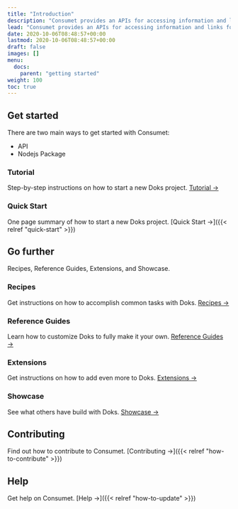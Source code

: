 ```yaml
---
title: "Introduction"
description: "Consumet provides an APIs for accessing information and links for various entertertainments like movies, books, anime, etc."
lead: "Consumet provides an APIs for accessing information and links for various entertertainments like movies, books, anime, etc."
date: 2020-10-06T08:48:57+00:00
lastmod: 2020-10-06T08:48:57+00:00
draft: false
images: []
menu:
  docs:
    parent: "getting started"
weight: 100
toc: true
---
```


## Get started

There are two main ways to get started with Consumet:

* API
* Nodejs Package

### Tutorial

Step-by-step instructions on how to start a new Doks project. [Tutorial →](https://getdoks.org/tutorial/introduction/)

### Quick Start

One page summary of how to start a new Doks project. [Quick Start →]({{< relref "quick-start" >}})

## Go further

Recipes, Reference Guides, Extensions, and Showcase.

### Recipes

Get instructions on how to accomplish common tasks with Doks. [Recipes →](https://getdoks.org/docs/recipes/project-configuration/)

### Reference Guides

Learn how to customize Doks to fully make it your own. [Reference Guides →](https://getdoks.org/docs/reference-guides/security/)

### Extensions

Get instructions on how to add even more to Doks. [Extensions →](https://getdoks.org/docs/extensions/breadcrumb-navigation/)

### Showcase

See what others have build with Doks. [Showcase →](https://getdoks.org/showcase/electric-blocks/)

## Contributing

Find out how to contribute to Consumet. [Contributing →]({{< relref "how-to-contribute" >}})

## Help

Get help on Consumet. [Help →]({{< relref "how-to-update" >}})
